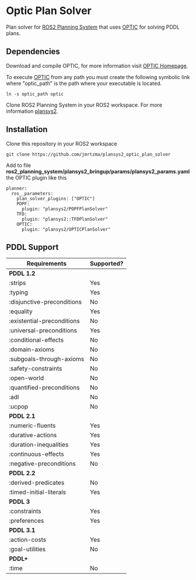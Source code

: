# Optic Plan Solver
Plan solver for [ROS2 Planning System](https://github.com/IntelligentRoboticsLabs/ros2_planning_system) that uses [OPTIC](https://nms.kcl.ac.uk/planning/software/optic.html) for solving PDDL plans.

## Dependencies
Download and compile OPTIC, for more information visit [OPTIC Homepage](https://nms.kcl.ac.uk/planning/software/optic.html).

To execute [OPTIC](https://nms.kcl.ac.uk/planning/software/optic.html) from any path you must create the following symbolic link where "optic_path" is the path where your executable is located.
~~~
ln -s optic_path optic
~~~

Clone ROS2 Planning System in your ROS2 workspace. For more information [plansys2](https://github.com/IntelligentRoboticsLabs/ros2_planning_system).

## Installation
Clone this repository in your ROS2 workspace
~~~
git clone https://github.com/jmrtzma/plansys2_optic_plan_solver
~~~
Add to file **ros2_planning_system/plansys2_bringup/params/plansys2_params.yaml** the OPTIC plugin like this
~~~
planner:
  ros__parameters:
    plan_solver_plugins: ["OPTIC"]
    POPF:
      plugin: "plansys2/POPFPlanSolver"
    TFD:
      plugin: "plansys2::TFDPlanSolver"
    OPTIC:
      plugin: "plansys2/OPTICPlanSolver"
~~~

## PDDL Support

| Requirements | Supported? |
| ------------ | ----------- |
| **PDDL 1.2** |  |
| :strips | Yes |
| :typing | Yes |
| :disjunctive-preconditions | No |
| :equality | Yes |
| :existential-preconditions | No |
| :universal-preconditions | Yes |
| :conditional-effects | No |
| :domain-axioms | No |
| :subgoals-through-axioms | No |
| :safety-constraints	| No |
| :open-world | No |
| :quantified-preconditions | No |
| :adl | No |
| :ucpop | No |
| **PDDL 2.1** | |
| :numeric-fluents | Yes |
| :durative-actions | Yes |
| :duration-inequalities | Yes |
| :continuous-effects | Yes |
| :negative-preconditions | No |
| **PDDL 2.2** | |
| :derived-predicates | No |
| :timed-initial-literals | Yes |
| **PDDL 3** | |
| :constraints | Yes |
| :preferences | Yes |
| **PDDL 3.1** | |
| :action-costs | Yes |
| :goal-utilities | No |
| **PDDL+** | |
| :time | No |
